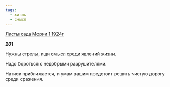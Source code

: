 ```yaml
---
tags:
  - жизнь
  - смысл
---
```

[Листы сада Мории 1 1924г](https://127.0.0.1:4002/agni/1924)

___201___

Нужны стрелы, ищи [смысл](../../../tags/#смысл) среди явлений [жизни](../../../tags/#жизнь).   

Надо бороться с недобрыми разрушителями.   

Натиск приближается, и умам вашим предстоит решить чистую дорогу среди сражения.   

